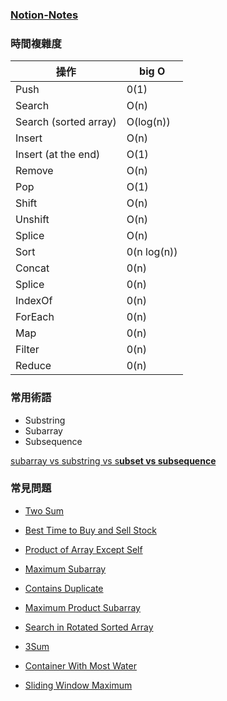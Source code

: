 ### [Notion-Notes](https://www.notion.so/Array-bdd81afec4d749d58001ed371b9cb934)

### 時間複雜度

| 操作 | big O |
| --- | --- |
| Push|0(1)|
| Search | O(n) |
| Search (sorted array) | O(log(n)) |
| Insert | O(n) |
| Insert (at the end) | O(1) |
| Remove | O(n) |
| Pop | O(1) |
| Shift | O(n) |
| Unshift | O(n) |
| Splice |  O(n) |
| Sort | 0(n log(n))|
| Concat | 0(n)|
| Splice | 0(n)|
| IndexOf | 0(n)|
| ForEach | 0(n)|
| Map | 0(n)|
| Filter | 0(n)|
| Reduce|0(n)|



### 常用術語

- Substring
- Subarray
- Subsequence

[subarray vs substring vs s**ubset vs subsequence**](https://www.notion.so/subarray-vs-substring-vs-subset-vs-subsequence-2dcdcae673864bba891ecedbd494c5ea)

### 常見問題

- [Two Sum](https://leetcode.com/problems/two-sum/)
- [Best Time to Buy and Sell Stock](https://leetcode.com/problems/best-time-to-buy-and-sell-stock/)
- [Product of Array Except Self](https://leetcode.com/problems/product-of-array-except-self/)
- [Maximum Subarray](https://leetcode.com/problems/maximum-subarray/)

- [Contains Duplicate](https://leetcode.com/problems/contains-duplicate/)
- [Maximum Product Subarray](https://leetcode.com/problems/maximum-product-subarray/)
- [Search in Rotated Sorted Array](https://leetcode.com/problems/search-in-rotated-sorted-array/)
- [3Sum](https://leetcode.com/problems/3sum/)
- [Container With Most Water](https://leetcode.com/problems/container-with-most-water/)
- [Sliding Window Maximum](https://leetcode.com/problems/sliding-window-maximum/)